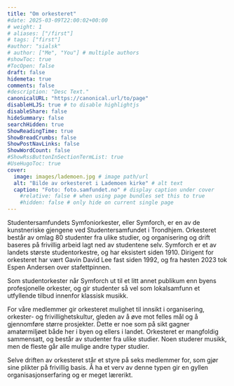 ```yaml
---
title: "Om orkesteret"
#date: 2025-03-09T22:00:02+00:00
# weight: 1
# aliases: ["/first"]
# tags: ["first"]
#author: "sialsk"
# author: ["Me", "You"] # multiple authors
#showToc: true
#TocOpen: false
draft: false
hidemeta: true
comments: false
#description: "Desc Text."
canonicalURL: "https://canonical.url/to/page"
disableHLJS: true # to disable highlightjs
disableShare: false
hideSummary: false
searchHidden: true
ShowReadingTime: true
ShowBreadCrumbs: false
ShowPostNavLinks: false
ShowWordCount: false
#ShowRssButtonInSectionTermList: true
#UseHugoToc: true
cover:
  image: images/lademoen.jpg # image path/url
  alt: "Bilde av orkesteret i Lademoen kirke" # alt text
  caption: "Foto: foto.samfundet.no" # display caption under cover
    #relative: false # when using page bundles set this to true
    #hidden: false # only hide on current single page
---
```


Studentersamfundets Symfoniorkester, eller Symforch, er en av de kunstneriske gjengene ved Studentersamfundet i Trondhjem. Orkesteret består av omlag 80 studenter fra ulike studier, og organisering og drift baseres på frivillig arbeid lagt ned av studentene selv. Symforch er et av landets største studentorkestre, og har eksistert siden 1910. Dirigent for orkesteret har vært Gavin David Lee fast siden 1992, og fra høsten 2023 tok Espen Andersen over stafettpinnen.

Som studentorkester når Symforch ut til et litt annet publikum enn byens profesjonelle orkester, og gir studenter så vel som lokalsamfunn et utfyllende tilbud innenfor klassisk musikk.

For våre medlemmer gir orkesteret mulighet til innsikt i organisering, orkester- og frivillighetskultur, gleden av å øve mot felles mål og å gjennomføre større prosjekter. Dette er noe som på sikt gagner amatørmiljøet både her i byen og ellers i landet. Orkesteret er mangfoldig sammensatt, og består av studenter fra ulike studier. Noen studerer musikk, men de fleste går alle mulige andre typer studier.

Selve driften av orkesteret står et styre på seks medlemmer for, som gjør sine plikter på frivillig basis. Å ha et verv av denne typen gir en gyllen organisasjonserfaring og er meget lærerikt.